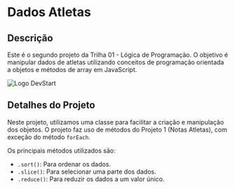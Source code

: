# Dados Atletas

## Descrição

Este é o segundo projeto da Trilha 01 - Lógica de Programação. O objetivo é manipular dados de atletas utilizando conceitos de programação orientada a objetos e métodos de array em JavaScript.

![Logo DevStart](https://mlv3klhjzd93.i.optimole.com/dFnT9DI-VVs3T0NU/w:auto/h:auto/q:90/https://devstart.tech/wp-content/uploads/sites/4/2023/02/logo.png)

## Detalhes do Projeto

Neste projeto, utilizamos uma classe para facilitar a criação e manipulação dos objetos. O projeto faz uso de métodos do Projeto 1 (Notas Atletas), com exceção do método `forEach`.

Os principais métodos utilizados são:
- `.sort()`: Para ordenar os dados.
- `.slice()`: Para selecionar uma parte dos dados.
- `.reduce()`: Para reduzir os dados a um valor único.
